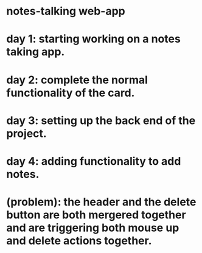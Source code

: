 # notes-talking web-app

# day 1: starting working on a notes taking app.

# day 2: complete the normal functionality of the card.

# day 3: setting up the back end of the project.

# day 4: adding functionality to add notes.
# (problem): the header and the delete button are both mergered together and are triggering both mouse up and delete actions together.

